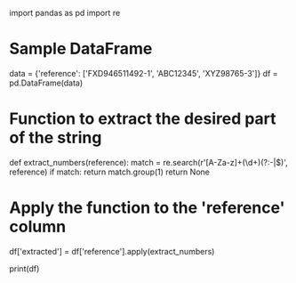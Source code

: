 import pandas as pd
import re

# Sample DataFrame
data = {'reference': ['FXD946511492-1', 'ABC12345', 'XYZ98765-3']}
df = pd.DataFrame(data)

# Function to extract the desired part of the string
def extract_numbers(reference):
    match = re.search(r'[A-Za-z]+(\d+)(?:-|$)', reference)
    if match:
        return match.group(1)
    return None

# Apply the function to the 'reference' column
df['extracted'] = df['reference'].apply(extract_numbers)

print(df)
